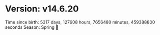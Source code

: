# Version: v14.6.20
Time since birth: 5317 days, 127608 hours, 7656480 minutes, 459388800 seconds
Season: Spring 🌸
